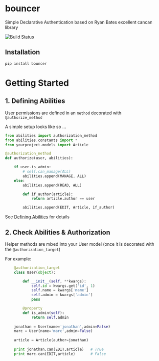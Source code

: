 bouncer
========

Simple Declarative Authentication based on Ryan Bates excellent cancan library

[![Build Status](https://travis-ci.org/jtushman/bouncer.svg)](https://travis-ci.org/jtushman/bouncer)

## Installation

`pip install bouncer`


# Getting Started

## 1. Defining Abilities

User permissions are defined in an `method` decorated with `@authorize_method`

A simple setup looks like so ...

```python
from abilities import authorization_method
from abilities.constants import *
from yourproject.models import Article

@authorization_method
def authorize(user, abilities):

    if user.is_admin:
        # self.can_manage(ALL)
        abilities.append(MANAGE, ALL)
    else:
        abilities.append(READ, ALL)

        def if_author(article):
            return article.author == user

        abilities.append(EDIT, Article, if_author)
```

See [Defining Abilities](#) for details

## 2. Check Abilities & Authorization

Helper methods are mixed into your User model (once it is decorated with the `@authorization_target`)

For example:

```python
    @authorization_target
    class User(object):

        def __init__(self, **kwargs):
            self.id = kwargs.get('id', 1)
            self.name = kwargs['name']
            self.admin = kwargs['admin']
            pass

        @property
        def is_admin(self):
            return self.admin
            
    jonathan = User(name='jonathan',admin=False)
    marc = User(name='marc',admin=False)
    
    article = Article(author=jonathan)
    
    print jonathan.can(EDIT,article)   # True
    print marc.can(EDIT,article)       # False
```


